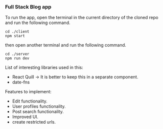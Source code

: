 ### Full Stack Blog app

To run the app, open the terminal in the current directory of the cloned repo and run the following command.

```
cd ./client
npm start
```

then open another terminal and run the following command.
```
cd ./server
npm run dev
```

List of interesting libraries used in this:

- React Quill -> It is better to keep this in a separate component.
- date-fns


Features to implement:
- Edit functionality.
- User profiles functionality.
- Post search functionality.
- Improved UI.
- create restricted urls.
